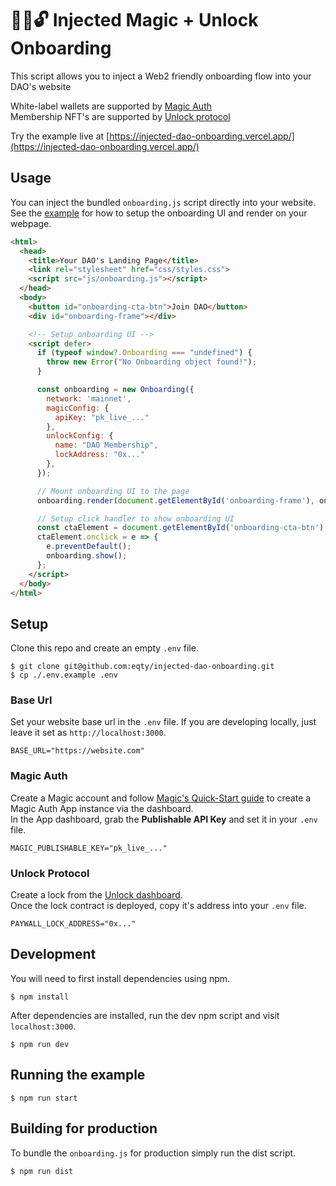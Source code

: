 # 💉🎩🔓 Injected Magic + Unlock Onboarding
This script allows you to inject a Web2 friendly onboarding flow into your DAO's website

White-label wallets are supported by [Magic Auth](https://magic.link/docs/auth/overview#magic-auth)  
Membership NFT's are supported by [Unlock protocol](https://unlock-protocol.com/)

Try the example live at [https://injected-dao-onboarding.vercel.app/](https://injected-dao-onboarding.vercel.app/)

## Usage
You can inject the bundled `onboarding.js` script directly into your website.
See the [example](example/index.html) for how to setup the onboarding UI and render on your webpage.

```html
<html>
  <head>
    <title>Your DAO's Landing Page</title>
    <link rel="stylesheet" href="css/styles.css">
    <script src="js/onboarding.js"></script>
  </head>
  <body>
    <button id="onboarding-cta-btn">Join DAO</button>
    <div id="onboarding-frame"></div>

    <!-- Setup onboarding UI -->
    <script defer>
      if (typeof window?.Onboarding === "undefined") {
        throw new Error("No Onboarding object found!");
      }

      const onboarding = new Onboarding({
        network: 'mainnet',
        magicConfig: {
          apiKey: "pk_live_..."
        },
        unlockConfig: {
          name: "DAO Membership",
          lockAddress: "0x..."
        },
      });

      // Mount onboarding UI to the page
      onboarding.render(document.getElementById('onboarding-frame'), onboardingIsVisible);

      // Setup click handler to show onboarding UI
      const ctaElement = document.getElementById('onboarding-cta-btn');
      ctaElement.onclick = e => {
        e.preventDefault();
        onboarding.show();
      };      
    </script>
  </body>
</html>
```

## Setup
Clone this repo and create an empty `.env` file.
```
$ git clone git@github.com:eqty/injected-dao-onboarding.git
$ cp ./.env.example .env
```

### Base Url
Set your website base url in the `.env` file.
If you are developing locally, just leave it set as `http://localhost:3000`.
```
BASE_URL="https://website.com"
```

### Magic Auth
Create a Magic account and follow [Magic's Quick-Start guide](https://magic.link/docs/auth/overview#magic-auth) to create a Magic Auth App instance via the dashboard.  
In the App dashboard, grab the **Publishable API Key** and set it in your `.env` file.
```
MAGIC_PUBLISHABLE_KEY="pk_live_..."
```

### Unlock Protocol
Create a lock from the [Unlock dashboard](https://magic.link/docs/auth/overview#magic-auth).  
Once the lock contract is deployed, copy it's address into your `.env` file.
```
PAYWALL_LOCK_ADDRESS="0x..."
```

## Development
You will need to first install dependencies using npm.
```
$ npm install
```

After dependencies are installed, run the dev npm script and visit `localhost:3000`.
```
$ npm run dev
```

## Running the example
```
$ npm run start
```

## Building for production
To bundle the `onboarding.js` for production simply run the dist script.
```
$ npm run dist
```
